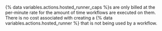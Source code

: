 {% data variables.actions.hosted_runner_caps %}s are only billed at the per-minute rate for the amount of time workflows are executed on them. There is no cost associated with creating a {% data variables.actions.hosted_runner %} that is not being used by a workflow.
